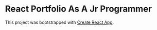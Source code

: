 # React Portfolio As A Jr Programmer

This project was bootstrapped with [Create React App](https://github.com/facebook/create-react-app).

